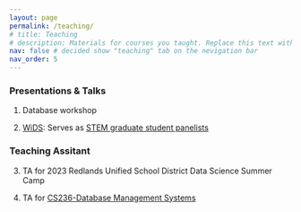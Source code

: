 ```yaml
---
layout: page
permalink: /teaching/
# title: Teaching
# description: Materials for courses you taught. Replace this text with your description.
nav: false # decided show "teaching" tab on the nevigation bar
nav_order: 5
---
```


### **Presentations & Talks** ###

1. Database workshop

2. [WiDS](https://sites.google.com/ucr.edu/widsriverside/home?authuser=0): 
    Serves as [STEM graduate student panelists](https://sites.google.com/ucr.edu/widsriverside/speakers?authuser=0#h.73dzqjljtdh0)

### **Teaching Assitant** ###
3. TA for 2023 Redlands Unified School District Data Science Summer Camp

4. TA for [CS236-Database Management Systems](https://www1.cs.ucr.edu/graduate/course-descriptions#CS236)


<!-- For now, this page is assumed to be a static description of your courses. You can convert it to a collection similar to `_projects/` so that you can have a dedicated page for each course.

Organize your courses by years, topics, or universities, however you like! -->
